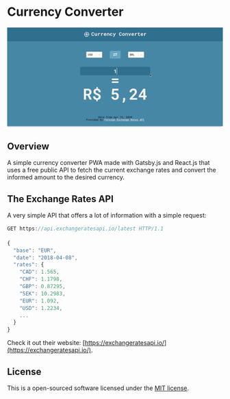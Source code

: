 # Currency Converter

<div align="center">
  <img src="/demo.gif" />
</div>

## Overview

A simple currency converter PWA made with Gatsby.js and React.js that uses a free public API to fetch the current exchange rates and convert the informed amount to the desired currency.

## The Exchange Rates API

A very simple API that offers a lot of information with a simple request:

```javascript
GET https://api.exchangeratesapi.io/latest HTTP/1.1

{
  "base": "EUR",
  "date": "2018-04-08",
  "rates": {
    "CAD": 1.565,
    "CHF": 1.1798,
    "GBP": 0.87295,
    "SEK": 10.2983,
    "EUR": 1.092,
    "USD": 1.2234,
    ...
  }
}
```

Check it out their website: [https://exchangeratesapi.io/](https://exchangeratesapi.io/).

## License

This is a open-sourced software licensed under the [MIT license](LICENSE.md).

